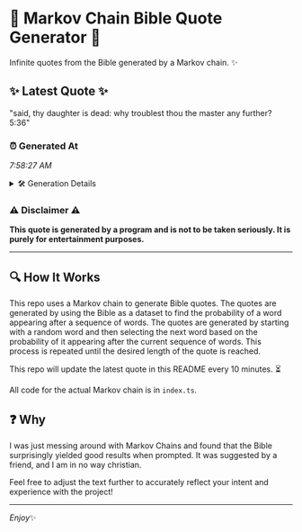 # 📖 Markov Chain Bible Quote Generator 📖

Infinite quotes from the Bible generated by a Markov chain. ✨

## ✨ Latest Quote ✨
"said, thy daughter is dead: why troublest thou the master any further? 5:36"

### ⏰ Generated At
*7:58:27 AM*

<details>
    <summary>🛠️ Generation Details</summary>
    <p>
        <strong>🌱 Seed:</strong> said,<br>
        <strong>🔄 Iterations:</strong> 12<br>
        <strong>📜 Context History:</strong><br>[ said, ]: thy<br>[ said,, thy ]: daughter<br>[ said,, thy, daughter ]: is<br>[ said,, thy, daughter, is ]: dead:<br>[ said,, thy, daughter, is, dead: ]: why<br>[ said,, thy, daughter, is, dead:, why ]: troublest<br>[ thy, daughter, is, dead:, why, troublest ]: thou<br>[ daughter, is, dead:, why, troublest, thou ]: the<br>[ is, dead:, why, troublest, thou, the ]: master<br>[ dead:, why, troublest, thou, the, master ]: any<br>[ why, troublest, thou, the, master, any ]: further?<br>[ troublest, thou, the, master, any, further? ]: 5:36<br>
    </p>
</details>

### ⚠️ Disclaimer ⚠️
**This quote is generated by a program and is not to be taken seriously. It is purely for entertainment purposes.**

---

## 🔍 How It Works

This repo uses a Markov chain to generate Bible quotes. The quotes are generated by using the Bible as a dataset to find the probability of a word appearing after a sequence of words. The quotes are generated by starting with a random word and then selecting the next word based on the probability of it appearing after the current sequence of words. This process is repeated until the desired length of the quote is reached.

This repo will update the latest quote in this README every 10 minutes. ⏳

All code for the actual Markov chain is in `index.ts`.

## ❓ Why

I was just messing around with Markov Chains and found that the Bible surprisingly yielded good results when prompted. 
It was suggested by a friend, and I am in no way christian.

Feel free to adjust the text further to accurately reflect your intent and experience with the project!

---

*Enjoy*✨

